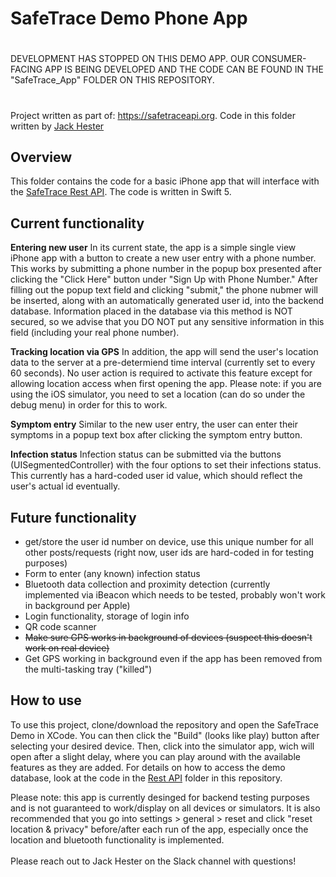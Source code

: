# SafeTrace Demo Phone App
>#
DEVELOPMENT HAS STOPPED ON THIS DEMO APP. OUR CONSUMER-FACING APP IS BEING DEVELOPED AND THE CODE CAN BE FOUND IN THE "SafeTrace_App" FOLDER ON THIS REPOSITORY.
>#

Project written as part of: <a href = "https://safetraceapi.org">https://safetraceapi.org</a>.  Code in this folder written by <a href="https://jackhester.com">Jack Hester</a>

## Overview

This folder contains the code for a basic iPhone app that will interface with the <a href="https://github.com/factn/safetraceapi/tree/master/RestAPI">SafeTrace Rest API</a>. The code is written in Swift 5.

## Current functionality

<strong>Entering new user</strong>
In its current state, the app is a simple single view iPhone app with a button to create a new user entry with a phone number. This works by submitting a phone number in the popup box presented after clicking the "Click Here" button under "Sign Up with Phone Number." After filling out the popup text field and clicking "submit," the phone nubmer will be inserted, along with an automatically generated user id, into the backend database. Information placed in the database via this method is NOT secured, so we advise that you DO NOT put any sensitive information in this field (including your real phone number).

<strong>Tracking location via GPS</strong>
In addition, the app will send the user's location data to the server at a pre-determiend time interval (currently set to every 60 seconds). No user action is required to activate this feature except for allowing location access when first opening the app. Please note: if you are using the iOS simulator, you need to set a location (can do so under the debug menu) in order for this to work.

<strong>Symptom entry</strong>
Similar to the new user entry, the user can enter their symptoms in a popup text box after clicking the symptom entry button.

<strong>Infection status</strong>
Infection status can be submitted via the buttons (UISegmentedController) with the four options to set their infections status. This currently has a hard-coded user id value, which should reflect the user's actual id eventually.

## Future functionality

<ul>
    <li>get/store the user id number on device, use this unique number for all other posts/requests (right now, user ids are hard-coded in for testing purposes)</li>
    <li>Form to enter (any known) infection status</li>
    <li>Bluetooth data collection and proximity detection (currently implemented via iBeacon which needs to be tested, probably won't work in background per Apple)</li>
    <li>Login functionality, storage of login info</li>
    <li>QR code scanner</li>
    <li><strike>Make sure GPS works in background of devices (suspect this doesn't work on real device)</strike></li>
    <li>Get GPS working in background even if the app has been removed from the multi-tasking tray ("killed")</li>
</ul>

## How to use

To use this project, clone/download the repository and open the SafeTrace Demo in XCode. You can then click the "Build" (looks like play) button after selecting your desired device. Then, click into the simulator app, wich will open after a slight delay, where you can play around with the available features as they are added. For details on how to access the demo database, look at the code in the <a href="https://github.com/factn/safetraceapi/tree/master/RestAPI">Rest API</a> folder in this repository.

Please note: this app is currently desinged for backend testing purposes and is not guaranteed to work/display on all devices or simulators. It is also recommended that you go into settings > general > reset and click "reset location & privacy" before/after each run of the app, especially once the location and bluetooth functionality is implemented.
<br><br>
Please reach out to Jack Hester on the Slack channel with questions!
